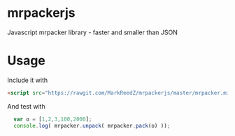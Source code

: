 # mrpackerjs
Javascript mrpacker library - faster and smaller than JSON

# Usage

Include it with

```html
<script src="https://rawgit.com/MarkReedZ/mrpackerjs/master/mrpacker.min.js"></script>
```

And test with

```javascript
  var o = [1,2,3,100,2000];
  console.log( mrpacker.unpack( mrpacker.pack(o) ));
```
